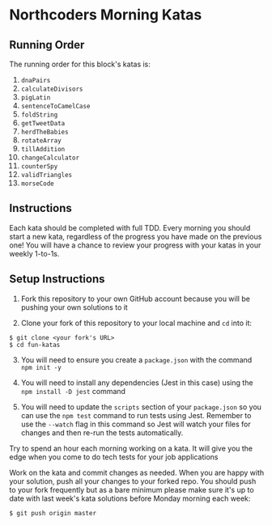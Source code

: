 # Northcoders Morning Katas

## Running Order

The running order for this block's katas is: 

1. `dnaPairs`
2. `calculateDivisors`
3. `pigLatin`
4. `sentenceToCamelCase`
5. `foldString`
6. `getTweetData`
7. `herdTheBabies`
8. `rotateArray`
9. `tillAddition`
10. `changeCalculator`
11. `counterSpy`
12. `validTriangles`
13. `morseCode`

## Instructions

Each kata should be completed with full TDD. Every morning you should start a new kata, regardless of the progress you have made on the previous one! You will have a chance to review your progress with your katas in your weekly 1-to-1s. 

## Setup Instructions

1. Fork this repository to your own GitHub account because you will be pushing your own solutions to it

2. Clone your fork of this repository to your local machine and `cd` into it:

```
$ git clone <your fork's URL>
$ cd fun-katas
```

3. You will need to ensure you create a `package.json` with the command `npm init -y`

4. You will need to install any dependencies (Jest in this case) using the `npm install -D jest` command

5. You will need to update the `scripts` section of your `package.json` so you can use the `npm test` command to run tests using Jest. Remember to use the `--watch` flag in this command so Jest will watch your files for changes and then re-run the tests automatically.

Try to spend an hour each morning working on a kata. It will give you the edge when you come to do tech tests for your job applications

Work on the kata and commit changes as needed. When you are happy with your solution, push all your changes to your forked repo. You should push to your fork frequently but as a bare minimum please make sure it's up to date with last week's kata solutions before Monday morning each week:

```
$ git push origin master
```
  
